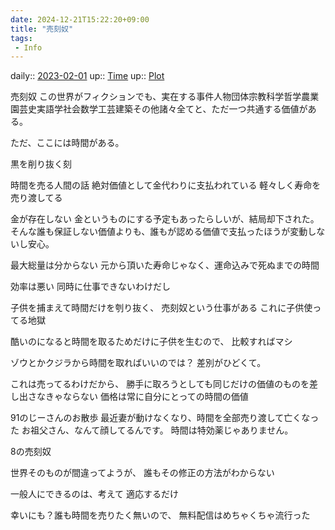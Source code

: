 ```yaml
---
date: 2024-12-21T15:22:20+09:00
title: "売刻奴"
tags:
 - Info
---
```


daily:: [2023-02-01](/Daily_Note/2023-02-01.md)
up:: [Time](../Bar/Novel/Topics/Time.md)
up:: [Plot](../Bar/Novel/Chaos/Plot.md)

売刻奴
この世界がフィクションでも、実在する事件人物団体宗教科学哲学農業園芸史実語学社会数学工芸建築その他諸々全てと、ただ一つ共通する価値がある。

ただ、ここには時間がある。

黒を削り抜く刻

時間を売る人間の話
絶対価値として金代わりに支払われている
軽々しく寿命を売り渡してる

金が存在しない
金というものにする予定もあったらしいが、結局却下された。
そんな誰も保証しない価値よりも、誰もが認める価値で支払ったほうが変動しないし安心。

最大総量は分からない
元から頂いた寿命じゃなく、運命込みで死ぬまでの時間

効率は悪い
同時に仕事できないわけだし

子供を捕まえて時間だけを刳り抜く、
売刻奴という仕事がある
これに子供使ってる地獄

酷いのになると時間を取るためだけに子供を生むので、
比較すればマシ

ゾウとかクジラから時間を取ればいいのでは？
差別がひどくて。

これは売ってるわけだから、
勝手に取ろうとしても同じだけの価値のものを差し出さなきゃならない
価格は常に自分にとっての時間の価値

91のじーさんのお散歩
最近妻が動けなくなり、時間を全部売り渡して亡くなった
お祖父さん、なんて顔してるんです。
時間は特効薬じゃありません。

8の売刻奴

世界そのものが間違ってようが、
誰もその修正の方法がわからない

一般人にできるのは、考えて
適応するだけ

幸いにも？誰も時間を売りたく無いので、
無料配信はめちゃくちゃ流行った




